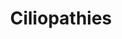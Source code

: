 ---
annotations:
- type: Disease Ontology
  value: ciliopathy
- type: Pathway Ontology
  value: disease pathway
authors:
- Rlee
- Khanspers
- AlexanderPico
communities:
- SkeletalDysplasia
- RareDiseases
description: The major structures of motile and non-motile cilia (top), the early
  steps of ciliogenesis (middle), and the links between ciliary trafficking and ciliopathies
  (bottom) from Reiter 2017.
last-edited: 2020-04-12
organisms:
- Homo sapiens
redirect_from:
- /index.php/Pathway:WP4803
- /instance/WP4803
schema-jsonld:
- '@context': https://schema.org/
  '@id': https://wikipathways.github.io/pathways/WP4803.html
  '@type': Dataset
  creator:
    '@type': Organization
    name: WikiPathways
  description: The major structures of motile and non-motile cilia (top), the early
    steps of ciliogenesis (middle), and the links between ciliary trafficking and
    ciliopathies (bottom) from Reiter 2017.
  keywords:
  - ANKS6
  - RP2
  - ARL6
  - DNAH11
  - C8orf37
  - CEP290
  - CNGB1
  - GALNT11
  - USP9X
  - BBS5
  - GPR161
  - OFD1
  - AK7
  - CSPP1
  - CCNO
  - ZNF423
  - C21orf59
  - POMGNT1
  - CC2D2A
  - DYNC2H1
  - RP1
  - GAS8
  - TMEM17
  - LCA5
  - SDCCAG8
  - IFT172
  - ARL2BP
  - ARL3
  - EFHC1
  - IQCB1
  - BBS4
  - PKD1
  - ARMC4
  - DNAL1
  - FAM161A
  - CFAP53
  - AHI1
  - BBS1
  - KIAA0556
  - RSPH3
  - INVS
  - SMO
  - ATXN10
  - INTU
  - ALMS1
  - WDR19
  - LRRC6
  - WDR60
  - IFT43
  - RPGRIP1L
  - KIZ
  - B9D1
  - IFT57
  - DNAJB13
  - POC1A
  - C5orf42
  - UNC119
  - PIBF1
  - SUFU
  - DNAAF4
  - SPATA7
  - POC1B
  - PKD2
  - TMEM67
  - HYLS1
  - NME7
  - IFT80
  - OCRL
  - WDPCP
  - RAB28
  - DDX59
  - DNAI2
  - LZTFL1
  - CFAP52
  - TTBK2
  - PLK4
  - GLIS2
  - CNGA1
  - TMEM237
  - DNAH6
  - TMEM216
  - MKS1
  - DCDC2
  - CCDC114
  - B9D2
  - TRIM32
  - DYNC2LI1
  - MCIDAS
  - PIH1D3
  - EVC2
  - CEP164
  - TTC21B
  - TCTN3
  - CENPF
  - CCDC39
  - HYDIN
  - CCDC40
  - TAPT1
  - BBS10
  - IFT122
  - KIAA0753
  - C2orf71
  - WDR35
  - TTLL5
  - DNAAF5
  - IFT81
  - ZIC2
  - C21orf2
  - GLI2
  - ZMYND10
  - TUB
  - CCDC65
  - CEP83
  - EVC
  - RSPH9
  - BBIP1
  - CCDC103
  - BBS12
  - IFT140
  - NEK9
  - CRX
  - NEK8
  - TCTN2
  - TULP1
  - RSPH4A
  - SCLT1
  - MKKS
  - CEP120
  - PIK3R4
  - ICK
  - PKHD1
  - CEP19
  - DNAAF3
  - DRC1
  - ADCY6
  - RPGRIP1
  - ANKS3
  - SPAG1
  - XPNPEP3
  - NPHP4
  - DNAAF1
  - CEP78
  - RSPH1
  - PDE6D
  - GLI3
  - FLCN
  - IFT52
  - CCDC28B
  - RAB23
  - TRAF3IP1
  - KIF7
  - IFT27
  - BBS7
  - INPP5E
  - NPHP3
  - TMEM138
  - MAK
  - ARL13B
  - PKD1L1
  - WDR34
  - TCTEX1D2
  - CCDC151
  - RP1L1
  - NPHP1
  - BBS2
  - TCTN1
  - CEP41
  - DNAI1
  - TTC8
  - NEK1
  - TOPORS
  - TBC1D32
  - TMEM231
  - TTC25
  - CCNQ
  - CLUAP1
  - BBS9
  - NEK2
  - CEP104
  - KIAA0586
  - TMEM107
  - NME9
  - DNAAF2
  - C2CD3
  license: CC0
  name: Ciliopathies
seo: CreativeWork
title: Ciliopathies
wpid: WP4803
---